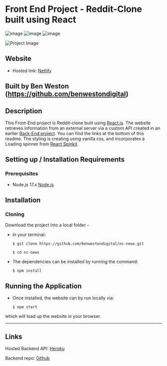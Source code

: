 # Front End Project - Reddit-Clone built using React

![image](https://img.shields.io/badge/React-20232A?style=for-the-badge&logo=react&logoColor=61DAFB)
![image](https://img.shields.io/badge/React_Router-CA4245?style=for-the-badge&logo=react-router&logoColor=white)
![image](https://img.shields.io/badge/Netlify-00C7B7?style=for-the-badge&logo=netlify&logoColor=white)

![Project Image](https://i.imgur.com/JMthaEI.png)

## Website

- Hosted link: [Netlify](https://reddit-clone-project.netlify.app/)

## Built by Ben Weston (https://github.com/benwestondigital)

## Description

This Front-End project is Reddit-clone built using [React.js](https://reactjs.org/). The website retrieves information from an external server via a custom API created in an earlier [Back-End project](https://github.com/benwestondigital/reddit-clone-project).  You can find the links at the bottom of this readme. The styling is creating using vanilla css, and incorporates a Loading spinner from [React Spinkit](https://github.com/KyleAMathews/react-spinkit).


## Setting up / Installation Requirements

### Prerequisites

- Node.js 17.x [Node.js](https://nodejs.org/en/)

## Installation

### Cloning

Download the project into a local folder -

- In your terminal:

    `$ git clone https://github.com/benwestondigital/nc-news.git`

    `$ cd nc-news`

- The dependencies can be installed by running the command:

    `$ npm install`

## Running the Application

- Once installed, the website can by run locally via:

    `$ npm start`

which will load up the website in your browser.

---

## Links

Hosted Backend API: [Heroku](https://ben-reddit-project.herokuapp.com/api)

Backend repo: [Github](https://github.com/benwestondigital/reddit-clone-project)
